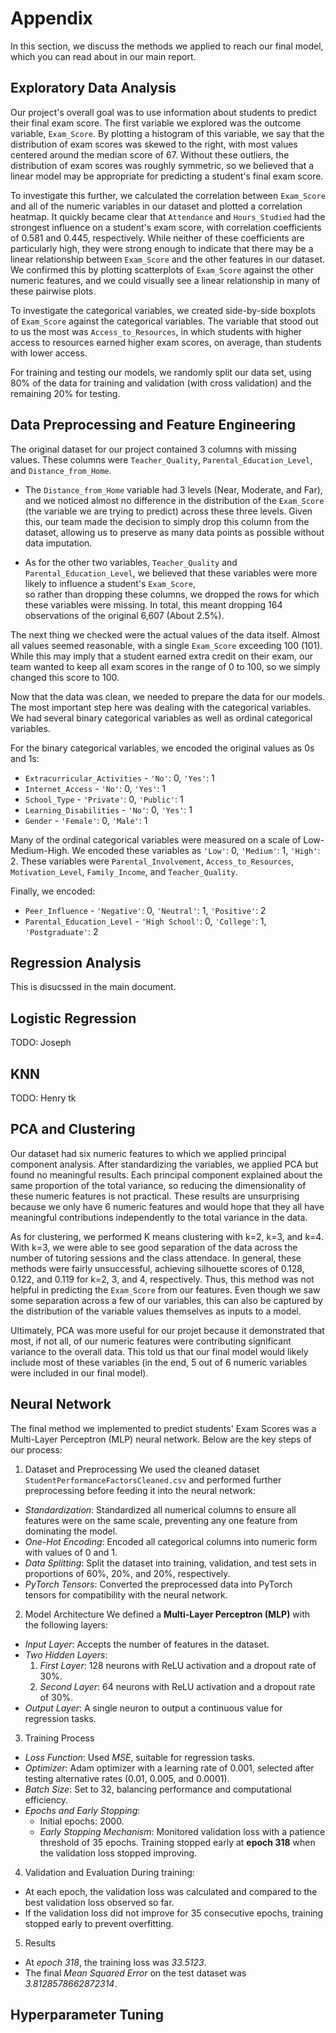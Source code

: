 # Appendix

In this section, we discuss the methods we applied to reach our final model, which you can read about in our main report.

## Exploratory Data Analysis

Our project's overall goal was to use information about students to predict their final exam score.
The first variable we explored was the outcome variable, `Exam_Score`. 
By plotting a histogram of this variable, we say that the distribution of exam scores was skewed to the right, with most values centered around the median score of 67.
Without these outliers, the distribution of exam scores was roughly symmetric, so we believed that a linear model may be appropriate for predicting a student's final exam score.

To investigate this further, we calculated the correlation between `Exam_Score` and all of the numeric variables in our dataset and plotted a correlation heatmap.
It quickly became clear that `Attendance` and `Hours_Studied` had the strongest influence on a student's exam score, with correlation coefficients of 0.581 and 0.445, respectively.
While neither of these coefficients are particularly high, they were strong enough to indicate that there may be a linear relationship between `Exam_Score` and the other features in our dataset.
We confirmed this by plotting scatterplots of `Exam_Score` against the other numeric features, and we could visually see a linear relationship in many of these pairwise plots.

To investigate the categorical variables, we created side-by-side boxplots of `Exam_Score` against the categorical variables.
The variable that stood out to us the most was `Access_to_Resources`, in which students with higher access to resources earned higher exam scores, on average, than students with lower access.

For training and testing our models, we randomly split our data set, using 80% of the data for training and validation (with cross validation) and the remaining 20% for testing.

## Data Preprocessing and Feature Engineering

The original dataset for our project contained 3 columns with missing values. These columns were `Teacher_Quality`, `Parental_Education_Level`, and `Distance_from_Home`.

* The `Distance_from_Home` variable had 3 levels (Near, Moderate, and Far), and we noticed almost no difference in the distribution of the `Exam_Score` (the variable we are trying to predict)
across these three levels. Given this, our team made the decision to simply drop this column from the dataset, allowing us to preserve as many data points as possible without data imputation.

* As for the other two variables, `Teacher_Quality` and `Parental_Education_Level`, we believed that these variables were more likely to influence a student's `Exam_Score`,  	
so rather than dropping these columns, we dropped the rows for which these variables were missing. In total, this meant dropping 164 observations of the original 6,607 (About 2.5%).

The next thing we checked were the actual values of the data itself. Almost all values seemed reasonable, with a single `Exam_Score` exceeding 100 (101).
While this may imply that a student earned extra credit on their exam, our team wanted to keep all exam scores in the range of 0 to 100, so we simply changed this score to 100.

Now that the data was clean, we needed to prepare the data for our models. The most important step here was dealing with the categorical variables. We had several binary categorical variables as well as ordinal categorical variables.

For the binary categorical variables, we encoded the original values as 0s and 1s:

* `Extracurricular_Activities` - `'No'`: 0, `'Yes'`: 1
* `Internet_Access` - `'No'`: 0, `'Yes'`: 1
* `School_Type` - `'Private'`: 0, `'Public'`: 1
* `Learning_Disabilities` - `'No'`: 0, `'Yes'`: 1
* `Gender` - `'Female'`: 0, `'Male'`: 1

Many of the ordinal categorical variables were measured on a scale of Low-Medium-High. We encoded these variables as `'Low'`: 0, `'Medium'`: 1, `'High'`: 2.
These variables were `Parental_Involvement`, `Access_to_Resources`, `Motivation_Level`, `Family_Income`, and `Teacher_Quality`.

Finally, we encoded:

* `Peer_Influence` - `'Negative'`: 0, `'Neutral'`: 1, `'Positive'`: 2
* `Parental_Education_Level` - `'High School'`: 0, `'College'`: 1, `'Postgraduate'`: 2

## Regression Analysis

This is disucssed in the main document.

## Logistic Regression

TODO: Joseph

## KNN

TODO: Henry tk

## PCA and Clustering

Our dataset had six numeric features to which we applied principal component analysis.
After standardizing the variables, we applied PCA but found no meaningful results.
Each principal component explained about the same proportion of the total variance, so reducing the dimensionality of these numeric features is not practical.
These results are unsurprising because we only have 6 numeric features and would hope that they all have meaningful contributions independently to the total variance in the data.

As for clustering, we performed K means clustering with k=2, k=3, and k=4.
With k=3, we were able to see good separation of the data across the number of tutoring sessions and the class attendace.
In general, these methods were fairly unsuccessful, achieving silhouette scores of 0.128, 0.122, and 0.119 for k=2, 3, and 4, respectively.
Thus, this method was not helpful in predicting the `Exam_Score` from our features.
Even though we saw some separation across a few of our variables, this can also be captured by the distribution of the variable values themselves as inputs to a model.

Ultimately, PCA was more useful for our projet because it demonstrated that most, if not all, of our numeric features were contributing significant variance to the overall data.
This told us that our final model would likely include most of these variables (in the end, 5 out of 6 numeric variables were included in our final model).

## Neural Network

The final method we implemented to predict students' Exam Scores was a Multi-Layer Perceptron (MLP) neural network. Below are the key steps of our process:

1. Dataset and Preprocessing
We used the cleaned dataset `StudentPerformanceFactorsCleaned.csv` and performed further preprocessing before feeding it into the neural network:
- *Standardization*: Standardized all numerical columns to ensure all features were on the same scale, preventing any one feature from dominating the model.
- *One-Hot Encoding*: Encoded all categorical columns into numeric form with values of 0 and 1.
- *Data Splitting*: Split the dataset into training, validation, and test sets in proportions of 60%, 20%, and 20%, respectively.
- *PyTorch Tensors*: Converted the preprocessed data into PyTorch tensors for compatibility with the neural network.

2. Model Architecture
We defined a **Multi-Layer Perceptron (MLP)** with the following layers:
- *Input Layer*: Accepts the number of features in the dataset.
- *Two Hidden Layers*:
  1. *First Layer*: 128 neurons with ReLU activation and a dropout rate of 30%.
  2. *Second Layer*: 64 neurons with ReLU activation and a dropout rate of 30%.
- *Output Layer*: A single neuron to output a continuous value for regression tasks.

3. Training Process
- *Loss Function*: Used *MSE*, suitable for regression tasks.
- *Optimizer*: Adam optimizer with a learning rate of 0.001, selected after testing alternative rates (0.01, 0.005, and 0.0001).
- *Batch Size*: Set to 32, balancing performance and computational efficiency.
- *Epochs and Early Stopping*:
  - Initial epochs: 2000.
  - *Early Stopping Mechanism*: Monitored validation loss with a patience threshold of 35 epochs. Training stopped early at **epoch 318** when the validation loss stopped improving.

4. Validation and Evaluation
During training:
- At each epoch, the validation loss was calculated and compared to the best validation loss observed so far.
- If the validation loss did not improve for 35 consecutive epochs, training stopped early to prevent overfitting.

5. Results
- At *epoch 318*, the training loss was *33.5123*.
- The final *Mean Squared Error* on the test dataset was *3.8128578662872314*.



## Hyperparameter Tuning


